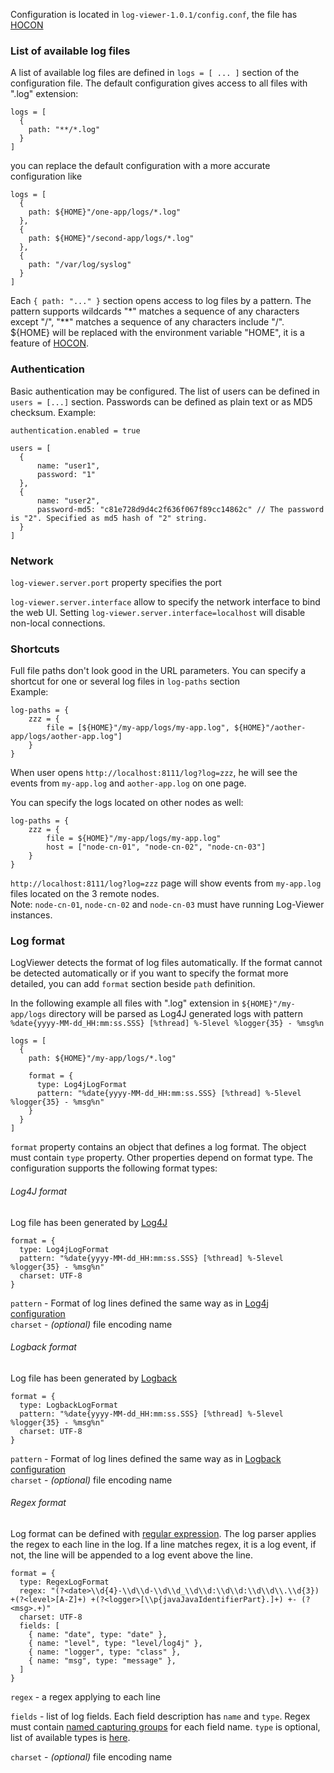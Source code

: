 Configuration is located in `log-viewer-1.0.1/config.conf`, the file has [HOCON](https://github.com/lightbend/config)

### List of available log files

A list of available log files are defined in `logs = [ ... ]` section of the configuration file. The default configuration
gives access to all files with ".log" extension:
```hocon
logs = [
  {
    path: "**/*.log"
  }
]
```

you can replace the default configuration with a more accurate configuration like

```hocon
logs = [
  {
    path: ${HOME}"/one-app/logs/*.log"
  },
  {
    path: ${HOME}"/second-app/logs/*.log"
  },
  {
    path: "/var/log/syslog"
  }
]
```

Each `{ path: "..." }` section opens access to log files by a pattern. The pattern supports wildcards "*" matches a sequence
of any characters except "/", "**" matches a sequence of any characters include "/".<br>
${HOME} will be replaced with the environment variable "HOME", it is a feature of [HOCON](https://github.com/lightbend/config#uses-of-substitutions).

### Authentication
Basic authentication may be configured. The list of users can be defined in `users = [...]` section.
Passwords can be defined as plain text or as MD5 checksum. 
Example:
```
authentication.enabled = true

users = [
  { 
      name: "user1", 
      password: "1" 
  },
  { 
      name: "user2", 
      password-md5: "c81e728d9d4c2f636f067f89cc14862c" // The password is "2". Specified as md5 hash of "2" string.
  } 
]

```

### Network
`log-viewer.server.port` property specifies the port

`log-viewer.server.interface` allow to specify the network interface to bind the web UI. Setting `log-viewer.server.interface=localhost` will disable non-local connections.  

### Shortcuts
Full file paths don't look good in the URL parameters. You can specify a shortcut for one or several log files in `log-paths` section<br>
Example:

```
log-paths = {
    zzz = {
        file = [${HOME}"/my-app/logs/my-app.log", ${HOME}"/aother-app/logs/aother-app.log"]
    }
}
```

When user opens `http://localhost:8111/log?log=zzz`, he will see the events from `my-app.log` and `aother-app.log` on one page.

You can specify the logs located on other nodes as well:
```
log-paths = {
    zzz = {
        file = ${HOME}"/my-app/logs/my-app.log"
        host = ["node-cn-01", "node-cn-02", "node-cn-03"]
    }
}
```
`http://localhost:8111/log?log=zzz` page will show events from `my-app.log` files located on the 3 remote nodes.<br>
Note: `node-cn-01`, `node-cn-02` and `node-cn-03` must have running Log-Viewer instances.

### Log format

LogViewer detects the format of log files automatically. If the format cannot be detected automatically or if you want to specify
the format more detailed, you can add `format` section beside `path` definition.

In the following example all files with ".log" extension in `${HOME}"/my-app/logs` directory will be parsed as Log4J generated logs
with pattern `%date{yyyy-MM-dd_HH:mm:ss.SSS} [%thread] %-5level %logger{35} - %msg%n`  
```hocon
logs = [
  {
    path: ${HOME}"/my-app/logs/*.log"

    format = {
      type: Log4jLogFormat
      pattern: "%date{yyyy-MM-dd_HH:mm:ss.SSS} [%thread] %-5level %logger{35} - %msg%n"       
    }
  }
]
```

`format` property contains an object that defines a log format. The object must contain `type` property. Other properties
depend on format type. The configuration supports the following format types:

###### Log4J format

Log file has been generated by [Log4J](https://logging.apache.org/log4j/2.x/index.html)

```hocon
format = {
  type: Log4jLogFormat
  pattern: "%date{yyyy-MM-dd_HH:mm:ss.SSS} [%thread] %-5level %logger{35} - %msg%n"
  charset: UTF-8       
}  
```
`pattern` - Format of log lines defined the same way as in [Log4j configuration](https://logging.apache.org/log4j/2.x/manual/layouts.html#PatternLayout) <br>
`charset` - _(optional)_ file encoding name 

###### Logback format

Log file has been generated by [Logback](http://logback.qos.ch/)

```hocon    
format = {
  type: LogbackLogFormat
  pattern: "%date{yyyy-MM-dd_HH:mm:ss.SSS} [%thread] %-5level %logger{35} - %msg%n"
  charset: UTF-8       
}
```                      
`pattern` - Format of log lines defined the same way as in [Logback configuration](http://logback.qos.ch/manual/layouts.html) <br>
`charset` - _(optional)_ file encoding name 

###### Regex format

Log format can be defined with [regular expression](https://docs.oracle.com/javase/7/docs/api/java/util/regex/Pattern.html).
The log parser applies the regex to each line in the log. If a line matches regex, it is a log event,
if not, the line will be appended to a log event above the line.

```hocon    
format = {
  type: RegexLogFormat
  regex: "(?<date>\\d{4}-\\d\\d-\\d\\d_\\d\\d:\\d\\d:\\d\\d\\.\\d{3}) +(?<level>[A-Z]+) +(?<logger>[\\p{javaJavaIdentifierPart}.]+) +- (?<msg>.+)"
  charset: UTF-8
  fields: [
    { name: "date", type: "date" },
    { name: "level", type: "level/log4j" },
    { name: "logger", type: "class" },
    { name: "msg", type: "message" },
  ]
}
```                      

`regex` - a regex applying to each line

`fields` - list of log fields. Each field description has `name` and `type`. Regex must contain
[named capturing groups](https://www.logicbig.com/tutorials/core-java-tutorial/java-regular-expressions/named-captruing-groups.html)
for each field name. `type` is optional, list of available types is [here](to_be_done).
 
`charset` - _(optional)_ file encoding name